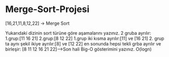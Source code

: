 # Merge-Sort-Projesi

[16,21,11,8,12,22] -> Merge Sort

Yukarıdaki dizinin sort türüne göre aşamalarını yazınız.
2 gruba ayrılır:
1.grup:[11 16 21] 2.grup:[8 12 22]
1.grup iki kısma ayrılır:[11] ve [16 21] 2. grup ta aynı şekil ikiye ayrılır:[8] ve [12 22]
en sonunda hepsi tekli grba ayrılır ve birleşir:
[8 11 12 16 21 22]-->Son hali
Big-O gösterimini yazınız.
O(logn)
